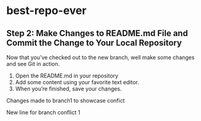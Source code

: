 # best-repo-ever
## Step 2: Make Changes to README.md File and Commit the Change to Your Local Repository

Now that you’ve checked out to the new branch, well make some changes and see Git in action.

1. Open the README.md in your repository
2. Add some content using your favorite text editor.
3. When you’re finished, save your changes.

Changes made to branch1 to showcase confict

New line for branch conflict 1